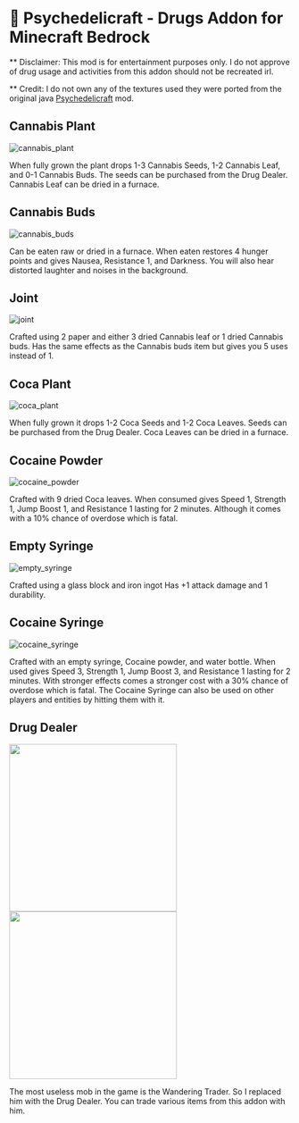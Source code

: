 # 🌿 Psychedelicraft - Drugs Addon for Minecraft Bedrock

** Disclaimer: This mod is for entertainment purposes only. I do not approve of drug usage and activities from this addon should not be recreated irl.

** Credit: I do not own any of the textures used they were ported from the original java [Psychedelicraft](https://github.com/Ivorforce/Psychedelicraft) mod.

## Cannabis Plant
![cannabis_plant](https://github.com/Davis8483/Psychedelicraft-Bedrock-Addon/assets/76828148/34e2c846-4496-45c9-8c26-a20d2d227441)

When fully grown the plant drops 1-3 Cannabis Seeds, 1-2 Cannabis Leaf, and 0-1 Cannabis Buds. The seeds can be purchased from the Drug Dealer. Cannabis Leaf can be dried in a furnace.

## Cannabis Buds
![cannabis_buds](https://github.com/Davis8483/Psychedelicraft-Bedrock-Addon/assets/76828148/805fa4bc-852a-41d6-a08a-d514b0a39a61)

Can be eaten raw or dried in a furnace. When eaten restores 4 hunger points and gives Nausea, Resistance 1, and Darkness. You will also hear distorted laughter and noises in the background.

## Joint
![joint](https://github.com/Davis8483/Psychedelicraft-Bedrock-Addon/assets/76828148/02cd1085-fef4-41fb-9463-258cfaa6aa88)

Crafted using 2 paper and either 3 dried Cannabis leaf or 1 dried Cannabis buds. Has the same effects as the Cannabis buds item but gives you 5 uses instead of 1.

## Coca Plant
![coca_plant](https://github.com/Davis8483/Psychedelicraft-Bedrock-Addon/assets/76828148/2bae57db-6a2f-4731-87cb-6c5ec6e3230b)

When fully grown it drops 1-2 Coca Seeds and 1-2 Coca Leaves. Seeds can be purchased from the Drug Dealer. Coca Leaves can be dried in a furnace.

## Cocaine Powder
![cocaine_powder](https://github.com/Davis8483/Psychedelicraft-Bedrock-Addon/assets/76828148/d51d6190-d883-4260-846c-516297a0db23)

Crafted with 9 dried Coca leaves. When consumed gives Speed 1, Strength 1, Jump Boost 1, and Resistance 1 lasting for 2 minutes. Although it comes with a 10% chance of overdose which is fatal.

## Empty Syringe
![empty_syringe](https://github.com/Davis8483/Psychedelicraft-Bedrock-Addon/assets/76828148/6f00361c-a66a-43b6-8936-e6182ded9e1c)

Crafted using a glass block and iron ingot Has +1 attack damage and 1 durability.

## Cocaine Syringe
![cocaine_syringe](https://github.com/Davis8483/Psychedelicraft-Bedrock-Addon/assets/76828148/02080485-b836-4a8b-809a-97149d9ca9d0)

Crafted with an empty syringe, Cocaine powder, and water bottle. When used gives Speed 3, Strength 1, Jump Boost 3, and Resistance 1 lasting for 2 minutes. With stronger effects comes a stronger cost with a 30% chance of overdose which is fatal. The Cocaine Syringe can also be used on other players and entities by hitting them with it.

## Drug Dealer
<img src="https://github.com/Davis8483/Psychedelicraft-Bedrock-Addon/assets/76828148/9a7717cb-1797-4c98-81f5-a912e1029434" height="300"/></img><img src="https://github.com/Davis8483/Psychedelicraft-Bedrock-Addon/assets/76828148/66870ced-4d4f-44e0-b2c8-2d5b8108be37" height="300"/></img>

The most useless mob in the game is the Wandering Trader. So I replaced him with the Drug Dealer. You can trade various items from this addon with him.
